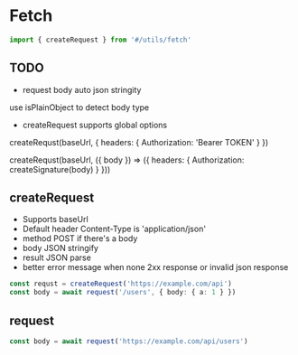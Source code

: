 # Fetch

```ts
import { createRequest } from '#/utils/fetch'
```

## TODO

- request body auto json stringity

use isPlainObject to detect body type

- createRequest supports global options

createRequst(baseUrl, {
	headers: {
		Authorization: 'Bearer TOKEN'
	}
})

createRequst(baseUrl, ({ body }) => ({
	headers: {
		Authorization: createSignature(body)
	}
}))

## createRequest

- Supports baseUrl
- Default header Content-Type is 'application/json'
- method POST if there's a body
- body JSON stringify
- result JSON parse
- better error message when none 2xx response or invalid json response

```ts
const requst = createRequest('https://example.com/api')
const body = await request('/users', { body: { a: 1 } })
```

## request

```ts
const body = await request('https://example.com/api/users')
```